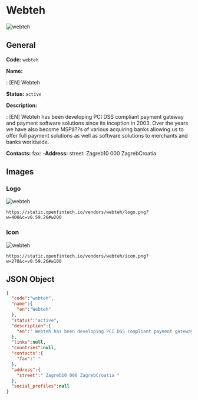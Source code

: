 
# Webteh 
![webteh](https://static.openfintech.io/vendors/webteh/logo.png?w=400&c=v0.59.26#w200)  

## General 
 
**Code:** `webteh` 
 
**Name:** 
 
:	[EN] Webteh 
 
**Status:** `active` 
 
**Description:** 
 
: [EN]  Webteh has been developing PCI DSS compliant payment gateway and payment software solutions since its inception in 2003. Over the years we have also become MSPâ??s of various acquiring banks allowing us to offer full payment solutions as well as software solutions to merchants and banks worldwide.  
 
**Contacts:** 
fax: -**Address:** 
street:  Zagreb10 000 ZagrebCroatia  

## Images 

### Logo 
 
![webteh](https://static.openfintech.io/vendors/webteh/logo.png?w=400&c=v0.59.26#w200)  

```
https://static.openfintech.io/vendors/webteh/logo.png?w=400&c=v0.59.26#w200
```  

### Icon 
 
![webteh](https://static.openfintech.io/vendors/webteh/icon.png?w=278&c=v0.59.26#w100)  

```
https://static.openfintech.io/vendors/webteh/icon.png?w=278&c=v0.59.26#w100
```  

## JSON Object 

```json
{
  "code":"webteh",
  "name":{
    "en":"Webteh"
  },
  "status":"active",
  "description":{
    "en":" Webteh has been developing PCI DSS compliant payment gateway and payment software solutions since its inception in 2003. Over the years we have also become MSP\u00e2??s of various acquiring banks allowing us to offer full payment solutions as well as software solutions to merchants and banks worldwide. "
  },
  "links":null,
  "countries":null,
  "contacts":{
    "fax":"-"
  },
  "address":{
    "street":" Zagreb10 000 ZagrebCroatia "
  },
  "social_profiles":null
}
```  
